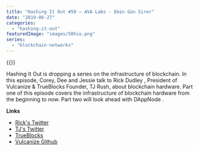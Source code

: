 ```yaml
---
title: "Hashing It Out #50 – AVA Labs - Emin Gün Sirer"
date: "2019-06-27"
categories: 
  - "hashing-it-out"
featuredImage: "images/50hio.png"
series:
  - "blockchain-networks"
---
```


{{<podcast-embed url="https://embed.sounder.fm/play/452886">}}



Hashing It Out is dropping a  series on the infrastructure of blockchain.
In this episode, Corey, Dee and Jessie talk to Rick Dudley , President of Vulcanize  &  TrueBlocks  Founder, TJ Rush, about blockchain hardware.
Part one of this episode covers the infrastructure of blockchain hardware from the beginning to now. 
Part two will look ahead with DAppNode .

**Links** 
- [Rick's Twitter](https://twitter.com/AFDudley0)
- [TJ's Twitter](https://twitter.com/tjrush)
- [TrueBlocks](https://trueblocks.io)
- [Vulcanize Github](https://github.com/vulcanize)
